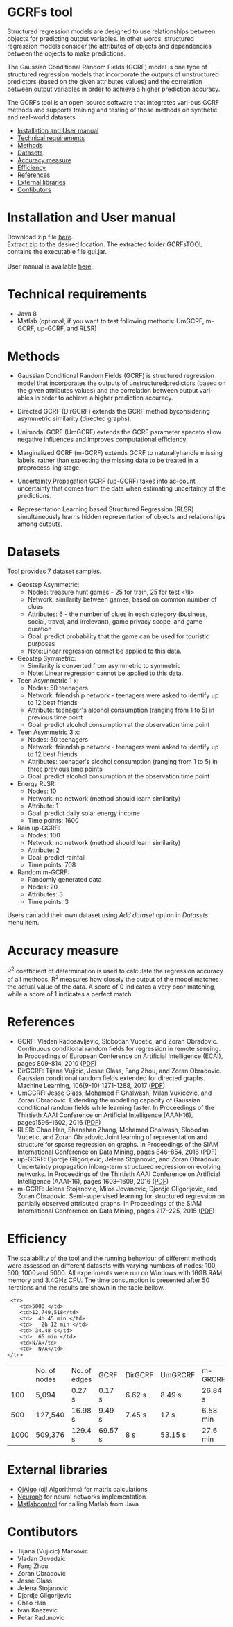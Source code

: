# GCRFs tool

Structured regression  models are designed to use relationships between objects for predicting output variables.  In other words, structured regression models consider the attributes of objects and dependencies between the objects to make predictions. 

The Gaussian Conditional Random Fields (GCRF) model is one type of structured regression models that incorporate the outputs of unstructured predictors (based on the given attributes values) and the correlation between output variables in order to achieve a higher prediction accuracy. 

The GCRFs tool is an open-source software that integrates vari-ous GCRF methods and supports training and testing of those methods on synthetic and real-world  datasets.   

<ul>
    <li> <a href="#i">Installation and User manual</a></li> 
    <li> <a href="#t">Technical requirements</a></li> 
  <li> <a href="#m">Methods</a></li> 
    <li> <a href="#d">Datasets</a></li> 
   <li> <a href="#a">Accuracy measure</a></li> 
   <li> <a href="#e"> Efficiency</a></li>
  <li> <a href="#r">References</a></li> 
   <li> <a href="#l"> External libraries</a></li> 
   <li> <a href="#c">Contibutors</a></li> 
</ul>

<a id="i" class="anchor" aria-hidden="true" href="#c"></a>
# Installation and User manual

Download zip file <a href="https://github.com/vujicictijana/GCRF_GUI_TOOL/raw/master/gcrfs.zip">here</a>.<br>
Extract zip to the desired location. The extracted folder GCRFsTOOL contains the executable file gui.jar. <br> <br>
User manual is available <a href="https://github.com/vujicictijana/GCRF_GUI_TOOL/raw/master/Manual.pdf">here</a>.

<a id="t" class="anchor" aria-hidden="true" href="#t"></a>
# Technical requirements
<ul>
    <li>Java 8</li>
    <li>Matlab (optional, if you want to test following methods: UmGCRF, m-GCRF, up-GCRF, and RLSR)</li>
    </ul>

<a id="m" class="anchor" aria-hidden="true" href="#c"></a>
# Methods

- Gaussian Conditional Random Fields (GCRF) is structured regression model that incorporates the outputs of unstructuredpredictors (based on the given attributes values) and the correlation between output vari-ables in order to achieve a higher prediction accuracy. 

- Directed  GCRF  (DirGCRF)  extends  the  GCRF  method  byconsidering asymmetric similarity (directed graphs).

- Unimodal GCRF (UmGCRF) extends the GCRF parameter spaceto allow negative influences and improves computational efficiency.

- Marginalized GCRF (m-GCRF) extends GCRF to naturallyhandle missing labels, rather than expecting the missing data to be treated in a preprocess-ing stage. 

- Uncertainty Propagation GCRF (up-GCRF) takes into ac-count uncertainty that comes from the data when estimating uncertainty of the predictions. 

- Representation  Learning  based  Structured  Regression  (RLSR) simultaneously learns hidden representation of objects and relationships among outputs.

<a id="d" class="anchor" aria-hidden="true" href="#c"></a>
# Datasets

Tool provides 7 dataset samples.

<ul>
  <li> Geostep Asymmetric: 
    <ul>
       <li>Nodes: treasure hunt games - 25 for train, 25 for test <\li>
         <li>Network: similarity between games, based on common number of clues</li> 
 <li>Attributes: 6 - the number of clues in each category (business, social, travel, and irrelevant), game privacy scope, and game duration</li> 

 <li>Goal: predict probability that the game can be used for touristic purposes </li>

 <li>Note:Linear regression cannot be applied to this data. </li>
 </ul>
 </li>

  <li> Geostep Symmetric: 
<ul>
       <li>Similarity is converted from asymmetric to symmetric </li>

 <li>Note:
Linear regression cannot be applied to this data.</li></ul>
 </li>
 <li>Teen Asymmetric 1 x: 
  <ul>
<li>Nodes: 50 teenagers </li>

<li>Network: friendship network - teenagers were asked to identify up to 12 best friends </li>

<li>Attribute: teenager's alcohol consumption (ranging from 1 to 5) in previous time point </li>

<li>Goal: predict alcohol consumption at the observation time point </li>
</ul></li>

<li>Teen Asymmetric 3 x: <ul>
<li>Nodes: 50 teenagers </li>
<li>Network: friendship network - teenagers were asked to identify up to 12 best friends </li>
<li>Attributes: teenager's alcohol consumption (ranging from 1 to 5) in three previous time points </li>
<li>Goal: predict alcohol consumption at the observation time point </li>
</ul></li>
<li>Energy RLSR:  <ul>
<li>Nodes: 10 

<li>Network: no network (method should learn similarity)  </li>

<li>Attribute: 1 </li> 

<li>Goal: predict daily solar energy income  </li>

<li>Time points: 1600  </li>

</ul></li>
<li>Rain up-GCRF: <ul>
<li>Nodes: 100 </li>

<li>Network: no network (method should learn similarity) </li>

<li>Attribute: 2 </li>

<li>Goal: predict rainfall </li>

<li>Time points: 708 </li>

</ul></li>
<li>Random m-GCRF: 
<ul>
<li>Randomly generated data</li>

<li>Nodes: 20</li>

<li>Attributes: 3</li>

<li>Time points: 3</li>
</ul></li>
</ul>

Users can add their own dataset using <i>Add dataset</i> option in <i>Datasets</i> menu item.

<a id="a" class="anchor" aria-hidden="true" href="#c"></a>
# Accuracy measure

R<sup>2</sup>  coefficient of determination is used to calculate the regression accuracy of all methods. R<sup>2</sup>  measures how closely the output of the model matches the actual value of the data. A score of 0 indicates a very poor matching, while a score of 1 indicates a perfect match. 

<a id="r" class="anchor" aria-hidden="true" href="#c"></a>
# References
<ul>
<li>
GCRF: Vladan  Radosavljevic,  Slobodan  Vucetic,  and  Zoran  Obradovic.   Continuous  conditional random fields for regression in remote sensing. In Proccedings of European Conference on Artificial Intelligence (ECAI), pages 809–814, 2010 (<a href="http://www.ist.temple.edu/~zoran/papers/ECAI125.pdf">PDF</a>)
</li>
<li>
DirGCRF: Tijana Vujicic, Jesse Glass, Fang Zhou, and Zoran Obradovic. Gaussian conditional random fields extended for directed graphs. Machine Learning, 106(9-10):1271–1288, 2017 (<a href="http://www.dabi.temple.edu/~zoran/papers/tijanadmkd2017.pdf">PDF</a>)
</li>	
<li>
UmGCRF: Jesse  Glass,  Mohamed  F  Ghalwash,  Milan  Vukicevic,  and  Zoran  Obradovic.   Extending the  modelling  capacity  of  Gaussian  conditional  random  fields  while  learning  faster.   In Proceedings of the Thirtieth AAAI Conference on Artificial Intelligence (AAAI-16), pages1596–1602, 2016 (<a href="http://www.ist.temple.edu/~zoran/papers/jesseAAAI2016.pdf">PDF</a>)
</li>	
<li>
RLSR: Chao Han, Shanshan Zhang, Mohamed Ghalwash, Slobodan Vucetic, and Zoran Obradovic.Joint learning of representation and structure for sparse regression on graphs.  In Proceedings of the SIAM International Conference on Data Mining, pages 846–854, 2016 (<a href="http://www.ist.temple.edu/~zoran/papers/chaoSDM2016.pdf">PDF</a>)
</li>
<li>
up-GCRF: Djordje Gligorijevic, Jelena Stojanovic, and Zoran Obradovic.  Uncertainty propagation inlong-term  structured  regression  on  evolving  networks.   In Proceedings  of  the  Thirtieth  AAAI Conference on Artificial Intelligence (AAAI-16), pages 1603–1609, 2016 (<a href="http://www.ist.temple.edu/~zoran/papers/djoleAAAI2016.pdf">PDF</a>)
</li>
<li>
m-GCRF: Jelena  Stojanovic,  Milos  Jovanovic,  Djordje  Gligorijevic,  and  Zoran  Obradovic.   Semi-supervised  learning  for  structured  regression  on  partially  observed  attributed  graphs. In Proceedings  of  the  SIAM  International  Conference  on  Data  Mining,  pages 217–225, 2015 (<a href="http://www.dabi.temple.edu/~zoran/papers/StojanovicSDM15.pdf">PDF</a>)
</li>
</ul>

<a id="e" class="anchor" aria-hidden="true" href="#e"></a>
# Efficiency

The scalability of the tool and the running behaviour of different methods were assessed on different datasets with varying numbers of nodes: 100, 500, 1000 and 5000. All experiments were run on Windows with 16GB RAM memory and 3.4GHz CPU. The time consumption is presented after 50 iterations and the results are shown in the table bellow.

<table>
    <th>
        <td>No. of nodes </td>
        <td>No. of edges </td>
        <td> GCRF </td>
        <td> DirGCRF</td>
        <td> UmGRCRF</td>
        <td> m-GRCRF</td>
        <td> up-GRCRF</td>
        <td> RLSR</td>
    </th>
      <tr>
        <td>100 </td>
        <td>5,094 </td>
        <td> 0.27 s </td>
        <td>  0.17 s</td>
        <td>  6.62 s</td>
        <td>  8.49 s </td>
        <td> 26.84 s</td>
        <td>  69.25 s</td>
    </tr>
       <tr>
        <td>500  </td>
        <td>127,540  </td>
        <td> 16.98 s </td>
        <td>   9.49 s </td>
        <td>  7.45 s </td>
        <td>  17 s </td>
        <td> 6.58 min</td>
        <td>  8.25 min</td>
    </tr>
 <tr>
        <td>1000 </td>
        <td>509,376</td>
        <td>  129.4 s  </td>
        <td>   69.57 s </td>
        <td> 8 s </td>
        <td>  53.15 s </td>
        <td>27.6 min </td>
        <td>  1h 18 min </td>
    </tr>
    
     <tr>
        <td>5000 </td>
        <td>12,749,518</td>
        <td>  4h 45 min </td>
        <td>   2h 12 min </td>
        <td> 34.48 s</td>
        <td>  65 min </td>
        <td>N/A</td>
        <td>  N/A</td>
    </tr>
</table>
    

<a id="l" class="anchor" aria-hidden="true" href="#l"></a>
# External libraries

<ul>
    <li> <a href="http://ojalgo.org/">OjAlgo</a> (oj! Algorithms) for matrix calculations</li>
    <li> <a href="http://neuroph.sourceforge.net/">Neuroph</a> for neural networks implementation</li>
    <li> <a href="https://code.google.com/archive/p/matlabcontrol/">Matlabcontrol</a> for calling Matlab from Java</li>
    </ul>
 
<a id="c" class="anchor" aria-hidden="true" href="#c"></a>
# Contibutors

- Tijana (Vujicic) Markovic
- Vladan Devedzic
- Fang Zhou
- Zoran Obradovic
- Jesse Glass
- Jelena Stojanovic
- Djordje Gligorijevic
- Chao Han
- Ivan Knezevic
- Petar Radunovic

